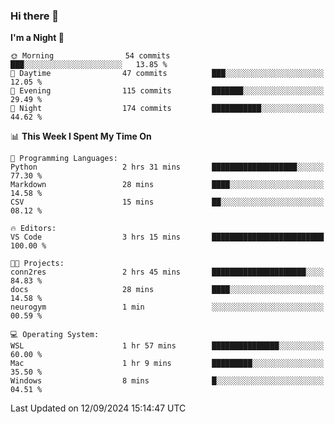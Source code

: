 ### Hi there 👋

<!--
**ALiersEL/ALiersEL** is a ✨ _special_ ✨ repository because its `README.md` (this file) appears on your GitHub profile.

Here are some ideas to get you started:

- 🔭 I’m currently working on ...
- 🌱 I’m currently learning ...
- 👯 I’m looking to collaborate on ...
- 🤔 I’m looking for help with ...
- 💬 Ask me about ...
- 📫 How to reach me: ...
- 😄 Pronouns: ...
- ⚡ Fun fact: ...
-->

<!--START_SECTION:waka-->
**I'm a Night 🦉** 

```text
🌞 Morning                54 commits          ███░░░░░░░░░░░░░░░░░░░░░░   13.85 % 
🌆 Daytime                47 commits          ███░░░░░░░░░░░░░░░░░░░░░░   12.05 % 
🌃 Evening                115 commits         ███████░░░░░░░░░░░░░░░░░░   29.49 % 
🌙 Night                  174 commits         ███████████░░░░░░░░░░░░░░   44.62 % 
```


📊 **This Week I Spent My Time On** 

```text
💬 Programming Languages: 
Python                   2 hrs 31 mins       ███████████████████░░░░░░   77.30 % 
Markdown                 28 mins             ████░░░░░░░░░░░░░░░░░░░░░   14.58 % 
CSV                      15 mins             ██░░░░░░░░░░░░░░░░░░░░░░░   08.12 % 

🔥 Editors: 
VS Code                  3 hrs 15 mins       █████████████████████████   100.00 % 

🐱‍💻 Projects: 
conn2res                 2 hrs 45 mins       █████████████████████░░░░   84.83 % 
docs                     28 mins             ████░░░░░░░░░░░░░░░░░░░░░   14.58 % 
neurogym                 1 min               ░░░░░░░░░░░░░░░░░░░░░░░░░   00.59 % 

💻 Operating System: 
WSL                      1 hr 57 mins        ███████████████░░░░░░░░░░   60.00 % 
Mac                      1 hr 9 mins         █████████░░░░░░░░░░░░░░░░   35.50 % 
Windows                  8 mins              █░░░░░░░░░░░░░░░░░░░░░░░░   04.51 % 
```


 Last Updated on 12/09/2024 15:14:47 UTC
<!--END_SECTION:waka-->
